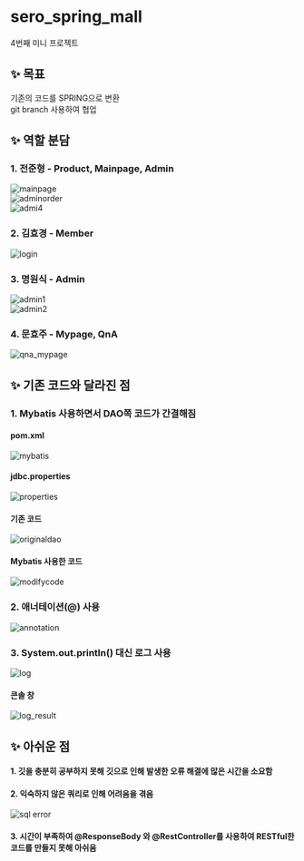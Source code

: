 # sero_spring_mall
4번째 미니 프로젝트

## ✨ 목표
기존의 코드를 SPRING으로 변환 <br>
git branch 사용하여 협업

## ✨ 역할 분담
### 1. 전준형 - Product, Mainpage, Admin
![mainpage](https://github.com/jjy0326/sero_spring_mall/assets/102834723/ba1d4538-2d9d-4bca-af66-e98b9ad86398) <br>
![adminorder](https://github.com/jjy0326/sero_spring_mall/assets/102834723/6bb7492d-e3b7-4dce-af33-acbc3ddca7b2) <br>
![admi4](https://github.com/jjy0326/sero_spring_mall/assets/102834723/2c34c251-0a16-4725-b6c1-55abd2d21ebc) <br>
### 2. 김효경 - Member
![login](https://github.com/jjy0326/sero_spring_mall/assets/102834723/7bb16ac4-f1ca-407e-bd73-336d83fa8b67)
### 3. 명원식 - Admin
![admin1](https://github.com/jjy0326/sero_spring_mall/assets/102834723/8a71ebf2-9f41-4c33-ba07-382d7fa7f4d1) <br>
![admin2](https://github.com/jjy0326/sero_spring_mall/assets/102834723/ade04f7c-f206-438b-bb11-a065c7b14336)
### 4. 문효주 - Mypage, QnA
![qna_mypage](https://github.com/jjy0326/sero_spring_mall/assets/102834723/54d65941-5788-415d-a9b9-cfd2ae52c1dc)

## ✨ 기존 코드와 달라진 점
### 1. Mybatis 사용하면서 DAO쪽 코드가 간결해짐
#### pom.xml
![mybatis](https://github.com/jjy0326/sero_spring_mall/assets/102834723/1afc177e-3e92-4d14-ad6a-5ebc712052c1)
#### jdbc.properties
![properties](https://github.com/jjy0326/sero_spring_mall/assets/102834723/f9bce6e5-46ca-4d79-8354-dccdf9216fab)
#### 기존 코드
![originaldao](https://github.com/jjy0326/sero_spring_mall/assets/102834723/2305a81a-33c9-4936-8ecc-4419a180fafd)
#### Mybatis 사용한 코드
![modifycode](https://github.com/jjy0326/sero_spring_mall/assets/102834723/be4ff49d-0d39-4901-b5ee-03de3b1c5aad)
### 2. 애너테이션(@) 사용
![annotation](https://github.com/jjy0326/sero_spring_mall/assets/102834723/516af7b6-d659-4ba8-bf0c-a2bc9ce79f58)
### 3. System.out.println() 대신 로그 사용
![log](https://github.com/jjy0326/sero_spring_mall/assets/102834723/01202fb7-2bf3-47d9-9cbe-8ae14c7ce4a9)
#### 콘솔 창
![log_result](https://github.com/jjy0326/sero_spring_mall/assets/102834723/8278e1d2-5acc-4911-8ca9-48ea2fb28672)

## ✨ 아쉬운 점
#### 1. 깃을 충분히 공부하지 못해 깃으로 인해 발생한 오류 해결에 많은 시간을 소요함
#### 2. 익숙하지 않은 쿼리로 인해 어려움을 겪음
![sql error](https://github.com/jjy0326/sero_spring_mall/assets/102834723/672eefb8-070e-4d01-8c81-2ef34fc19d33)
#### 3. 시간이 부족하여 @ResponseBody 와 @RestController를 사용하여 RESTful한 코드를 만들지 못해 아쉬움 
